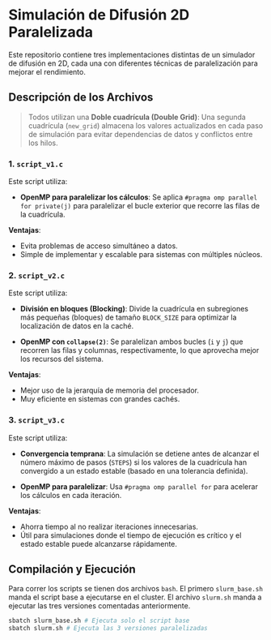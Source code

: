# Simulación de Difusión 2D Paralelizada

Este repositorio contiene tres implementaciones distintas de un simulador de difusión en 2D, cada una con diferentes técnicas de paralelización para mejorar el rendimiento.

## Descripción de los Archivos

> Todos utilizan una **Doble cuadrícula (Double Grid)**:
  Una segunda cuadrícula (`new_grid`) almacena los valores actualizados en cada paso de simulación para evitar dependencias de datos y conflictos entre los hilos.


### 1. **`script_v1.c`**

Este script utiliza:

- **OpenMP para paralelizar los cálculos**:
  Se aplica `#pragma omp parallel for private(j)` para paralelizar el bucle exterior que recorre las filas de la cuadrícula.
  
**Ventajas**:
- Evita problemas de acceso simultáneo a datos.
- Simple de implementar y escalable para sistemas con múltiples núcleos.

### 2. **`script_v2.c`**

Este script utiliza:

- **División en bloques (Blocking)**:
  Divide la cuadrícula en subregiones más pequeñas (bloques) de tamaño `BLOCK_SIZE` para optimizar la localización de datos en la caché.

- **OpenMP con `collapse(2)`**:
  Se paralelizan ambos bucles (`i` y `j`) que recorren las filas y columnas, respectivamente, lo que aprovecha mejor los recursos del sistema.

**Ventajas**:
- Mejor uso de la jerarquía de memoria del procesador.
- Muy eficiente en sistemas con grandes cachés.

### 3. **`script_v3.c`**

Este script utiliza:

- **Convergencia temprana**:
  La simulación se detiene antes de alcanzar el número máximo de pasos (`STEPS`) si los valores de la cuadrícula han convergido a un estado estable (basado en una tolerancia definida).

- **OpenMP para paralelizar**:
  Usa `#pragma omp parallel for` para acelerar los cálculos en cada iteración.

**Ventajas**:
- Ahorra tiempo al no realizar iteraciones innecesarias.
- Útil para simulaciones donde el tiempo de ejecución es crítico y el estado estable puede alcanzarse rápidamente.

## Compilación y Ejecución

Para correr los scripts se tienen dos archivos `bash`. El primero `slurm_base.sh` manda el script base a ejecutarse en el cluster. El archivo `slurm.sh` manda a ejecutar las tres versiones comentadas anteriormente. 

```bash
sbatch slurm_base.sh # Ejecuta solo el script base
sbatch slurm.sh # Ejecuta las 3 versiones paralelizadas
```




